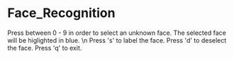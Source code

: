 # Face_Recognition

Press between 0 - 9 in order to select an unknown face. The selected face will be higlighted in blue. \n
Press 's' to label the face.
Press 'd' to deselect the face.
Press 'q' to exit.
